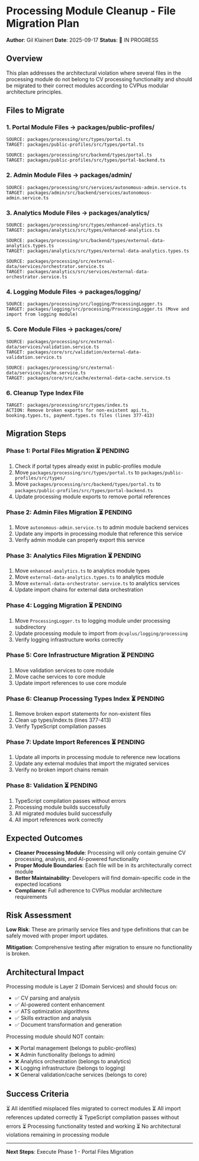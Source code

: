 # Processing Module Cleanup - File Migration Plan

**Author**: Gil Klainert
**Date**: 2025-09-17
**Status**: 🔄 IN PROGRESS

## Overview

This plan addresses the architectural violation where several files in the processing module do not belong to CV processing functionality and should be migrated to their correct modules according to CVPlus modular architecture principles.

## Files to Migrate

### 1. Portal Module Files → packages/public-profiles/
```
SOURCE: packages/processing/src/types/portal.ts
TARGET: packages/public-profiles/src/types/portal.ts

SOURCE: packages/processing/src/backend/types/portal.ts
TARGET: packages/public-profiles/src/types/portal-backend.ts
```

### 2. Admin Module Files → packages/admin/
```
SOURCE: packages/processing/src/services/autonomous-admin.service.ts
TARGET: packages/admin/src/backend/services/autonomous-admin.service.ts
```

### 3. Analytics Module Files → packages/analytics/
```
SOURCE: packages/processing/src/types/enhanced-analytics.ts
TARGET: packages/analytics/src/types/enhanced-analytics.ts

SOURCE: packages/processing/src/backend/types/external-data-analytics.types.ts
TARGET: packages/analytics/src/types/external-data-analytics.types.ts

SOURCE: packages/processing/src/external-data/services/orchestrator.service.ts
TARGET: packages/analytics/src/services/external-data-orchestrator.service.ts
```

### 4. Logging Module Files → packages/logging/
```
SOURCE: packages/processing/src/logging/ProcessingLogger.ts
TARGET: packages/logging/src/processing/ProcessingLogger.ts (Move and import from logging module)
```

### 5. Core Module Files → packages/core/
```
SOURCE: packages/processing/src/external-data/services/validation.service.ts
TARGET: packages/core/src/validation/external-data-validation.service.ts

SOURCE: packages/processing/src/external-data/services/cache.service.ts
TARGET: packages/core/src/cache/external-data-cache.service.ts
```

### 6. Cleanup Type Index File
```
TARGET: packages/processing/src/types/index.ts
ACTION: Remove broken exports for non-existent api.ts, booking.types.ts, payment.types.ts files (lines 377-413)
```

## Migration Steps

### Phase 1: Portal Files Migration ⏳ PENDING
1. Check if portal types already exist in public-profiles module
2. Move `packages/processing/src/types/portal.ts` to `packages/public-profiles/src/types/`
3. Move `packages/processing/src/backend/types/portal.ts` to `packages/public-profiles/src/types/portal-backend.ts`
4. Update processing module exports to remove portal references

### Phase 2: Admin Files Migration ⏳ PENDING
1. Move `autonomous-admin.service.ts` to admin module backend services
2. Update any imports in processing module that reference this service
3. Verify admin module can properly export this service

### Phase 3: Analytics Files Migration ⏳ PENDING
1. Move `enhanced-analytics.ts` to analytics module types
2. Move `external-data-analytics.types.ts` to analytics module
3. Move `external-data-orchestrator.service.ts` to analytics services
4. Update import chains for external data orchestration

### Phase 4: Logging Migration ⏳ PENDING
1. Move `ProcessingLogger.ts` to logging module under processing subdirectory
2. Update processing module to import from `@cvplus/logging/processing`
3. Verify logging infrastructure works correctly

### Phase 5: Core Infrastructure Migration ⏳ PENDING
1. Move validation services to core module
2. Move cache services to core module
3. Update import references to use core module

### Phase 6: Cleanup Processing Types Index ⏳ PENDING
1. Remove broken export statements for non-existent files
2. Clean up types/index.ts (lines 377-413)
3. Verify TypeScript compilation passes

### Phase 7: Update Import References ⏳ PENDING
1. Update all imports in processing module to reference new locations
2. Update any external modules that import the migrated services
3. Verify no broken import chains remain

### Phase 8: Validation ⏳ PENDING
1. TypeScript compilation passes without errors
2. Processing module builds successfully
3. All migrated modules build successfully
4. All import references work correctly

## Expected Outcomes

- **Cleaner Processing Module**: Processing will only contain genuine CV processing, analysis, and AI-powered functionality
- **Proper Module Boundaries**: Each file will be in its architecturally correct module
- **Better Maintainability**: Developers will find domain-specific code in the expected locations
- **Compliance**: Full adherence to CVPlus modular architecture requirements

## Risk Assessment

**Low Risk**: These are primarily service files and type definitions that can be safely moved with proper import updates.

**Mitigation**: Comprehensive testing after migration to ensure no functionality is broken.

## Architectural Impact

Processing module is Layer 2 (Domain Services) and should focus on:
- ✅ CV parsing and analysis
- ✅ AI-powered content enhancement
- ✅ ATS optimization algorithms
- ✅ Skills extraction and analysis
- ✅ Document transformation and generation

Processing module should NOT contain:
- ❌ Portal management (belongs to public-profiles)
- ❌ Admin functionality (belongs to admin)
- ❌ Analytics orchestration (belongs to analytics)
- ❌ Logging infrastructure (belongs to logging)
- ❌ General validation/cache services (belongs to core)

## Success Criteria

⏳ All identified misplaced files migrated to correct modules
⏳ All import references updated correctly
⏳ TypeScript compilation passes without errors
⏳ Processing functionality tested and working
⏳ No architectural violations remaining in processing module

---

**Next Steps**: Execute Phase 1 - Portal Files Migration